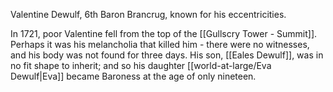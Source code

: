 Valentine Dewulf, 6th Baron Brancrug, known for his eccentricities.

In 1721, poor Valentine fell from the top of the [[Gullscry Tower - Summit]]. Perhaps it was his melancholia that killed him - there were no witnesses, and his body was not found for three days. His son, [[Eales Dewulf]], was in no fit shape to inherit; and so his daughter [[world-at-large/Eva Dewulf|Eva]] became Baroness at the age of only nineteen.